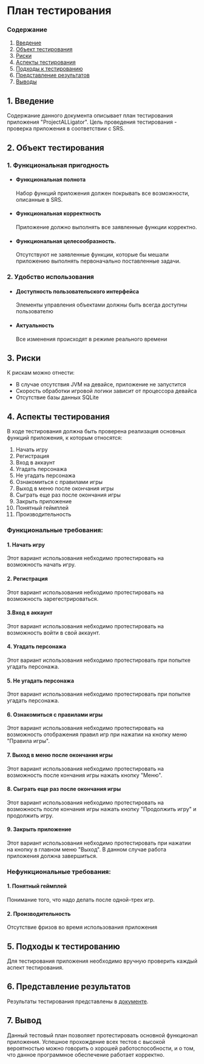 # План тестирования
 ### Содержание
  1. [Введение](#1)
  2. [Объект тестирования](#2)
  3. [Риски](#4)
  4. [Аспекты тестирования](#5)<br>
  5. [Подходы к тестированию](#6)
  6. [Представление результатов](#7)
  7. [Выводы](#8)
  <a name="1"></a>
 ## 1. Введение
Содержание данного документа описывает план тестирования приложения "ProjectALLigator". Цель проведения тестирования - проверка приложения в соответствии с SRS.
<a name="2"></a>
 ## 2. Объект тестирования
### 1. Функциональная пригодность
-   #### Функциональная полнота
    Набор функций приложения должен покрывать все возможности, описанные в SRS.
-   #### Функциональная корректность
    Приложение должно выполнять все заявленные функции корректно.
-   #### Функциональная целесообразность.
    Отсутствуют не заявленные функции, которые бы мешали приложению выполнять первоначально поставленные задачи.
### 2. Удобство использования
-   #### Доступность пользовательского интерфейса
    Элементы управления объектами должны быть всегда доступны пользователю
-   #### Актуальность
    Все изменения происходят в режиме реального времени
<a name="3"></a>
## 3. Риски
К рискам можно отнести:
- В случае отсутствия JVM на девайсе, приложение не запустится
- Скорость обработки игровой логики зависит от процессора девайса
- Отсутствие базы данных SQLite
<a name="4"></a>
 ## 4. Аспекты тестирования
В ходе тестирования должна быть проверена реализация основных функций приложения, к которым относятся:  
1. Начать игру
2. Регистрация
3. Вход в аккаунт
4. Угадать персонажа
5. Не угадать персонажа
6. Ознакомиться с правилами игры
7. Выход в меню после окончания игры
8. Сыграть еще раз после окончания игры
9. Закрыть приложение
10. Понятный геймплей
11. Производительность

### Функциональные требования:
#### 1. Начать игру
Этот вариант использования небходимо протестировать на возможность начать игру.

#### 2. Регистрация
Этот вариант использования небходимо протестировать на возможность зарегестрироваться.

#### 3.Вход в аккаунт
Этот вариант использования небходимо протестировать на возможность войти в свой аккаунт.

#### 4. Угадать персонажа
Этот вариант использования небходимо протестировать при попытке угадать персонажа.

#### 5. Не угадать персонажа
Этот вариант использования небходимо протестировать при попытке угадать персонажа.

#### 6. Ознакомиться с правилами игры
Этот вариант использования небходимо протестировать на возможность отображения правил игр при нажатии на кнопку меню "Правила игры".

#### 7. Выход в меню после окончания игры
Этот вариант использования небходимо протестировать на возможность после кончания игры нажать кнопку "Меню".

#### 8. Сыграть еще раз после окончания игры
Этот вариант использования небходимо протестировать на возможность после кончания игры нажать кнопку "Продолжить игру" и продолжить игру.

#### 9. Закрыть приложение
Этот вариант использования небходимо протестировать при нажатии на кнопку в главном меню "Выход". В данном случае работа приложения должна завершиться.

### Нефункциональные требования:
#### 1. Понятный геймплей
Понимание того, что надо делать после одной-трех игр.

#### 2. Производительность
Отсутствие фризов во время использования приложения

<a name="5"></a>
## 5. Подходы к тестированию
Для тестирования приложения необходимо вручную проверить каждый аспект тестирования.

<a name="6"></a>
## 6. Представление результатов
Результаты тестирования представлены в [документе](https://github.com/bar47ney/trtpo_two/blob/master/test/Test%20result.md).

<a name="7"></a>
## 7. Вывод
Данный тестовый план позволяет протестировать основной функционал приложения. Успешное прохождение всех тестов с высокой вероятностью можно говорить о хорошей работоспособности, и о том, что данное программное обеспечение работает корректно.

    

